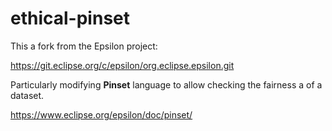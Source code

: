 # ethical-pinset	
This a fork from the Epsilon project:

https://git.eclipse.org/c/epsilon/org.eclipse.epsilon.git

Particularly modifying **Pinset** language to allow checking the fairness a of a dataset.

https://www.eclipse.org/epsilon/doc/pinset/
